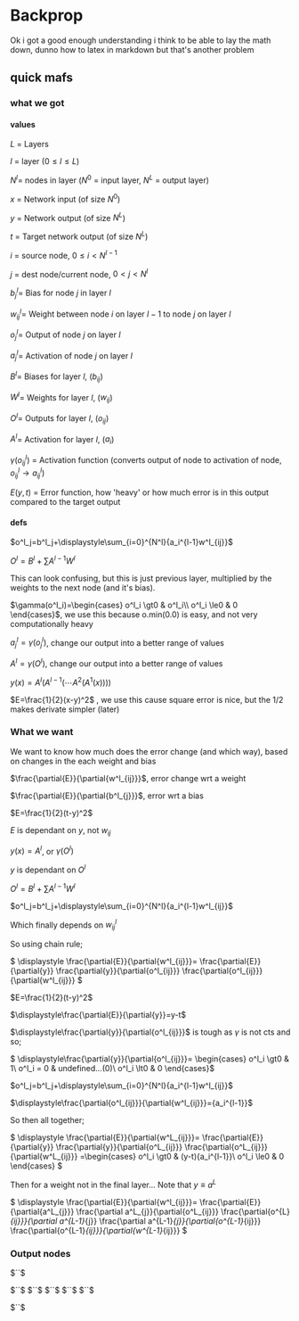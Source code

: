 # Backprop

Ok i got a good enough understanding i think to be able to lay the math down, dunno how to latex in markdown but that's another problem 

## quick mafs

### what we got

#### values

$L$ = Layers

$l$ = layer ($0\le{l}\le{L}$)

$N^l$= nodes in layer ($N^0$ = input layer, $N^L$ = output layer)

$x$ = Network input (of size $N^0$)

$y$ = Network output (of size $N^L$)

$t$ = Target network output (of size $N^L$)

$i$ = source node, $0\le i\lt N^{l-1}$

$j$ = dest node/current node, $0\lt j\lt N^l$

$b^l_j$= Bias for node $j$ in layer $l$

$w^l_{ij}$= Weight between node $i$ on layer $l-1$ to node $j$ on layer $l$

$o^l_{j}$= Output of node $j$ on layer $l$ 

$a^l_{j}$= Activation of node $j$ on layer $l$ 

$B^l$= Biases for layer $l$, ($b_{ij}$)

$W^l$= Weights for layer $l$, ($w_{ij}$)

$O^l$= Outputs for layer $l$, ($o_{ij}$)

$A^l$= Activation for layer $l$, ($a_i$)

$\gamma(o^l_{ij})$ = Activation function (converts output of node to activation of node, $o^l_{ij}\rightarrow a^l_{ij}$)

$E(y,t)$ = Error function, how 'heavy' or how much error is in this output compared to the target output

#### defs

$o^l_j=b^l_j+\displaystyle\sum_{i=0}^{N^l}{a_i^{l-1}w^l_{ij}}$

$O^l=B^l+\sum A^{l-1}W^l$

This can look confusing, but this is just previous layer, multiplied by the weights to the next node (and it's bias).

$\gamma(o^l_i)=\begin{cases}
o^l_i \gt0 & o^l_i\\
o^l_i \le0 & 0
\end{cases}$, we use this because o.min(0.0) is easy, and not very computationally heavy

$a^l_{j}=\gamma(o^l_j)$, change our output into a better range of values

$A^l=\gamma(O^l)$, change our output into a better range of values

$y(x)=A^l(A^{l-1}(\cdots A^2(A^1(x))))$

$E=\frac{1}{2}(x-y)^2$
, we use this cause square error is nice, but the 1/2 makes derivate simpler (later)

### What we want

We want to know how much does the error change (and which way), based on changes in the each weight and bias

$\frac{\partial{E}}{\partial{w^l_{ij}}}$, error change wrt a weight

$\frac{\partial{E}}{\partial{b^l_{j}}}$, error wrt a bias

$E=\frac{1}{2}(t-y)^2$

$E$ is dependant on $y$, not $w_{ij}$

$y(x)=A^l$, or $\gamma (O^l)$

$y$ is dependant on $O^l$

$O^l=B^l+\sum A^{l-1}W^l$

$o^l_j=b^l_j+\displaystyle\sum_{i=0}^{N^l}{a_i^{l-1}w^l_{ij}}$

Which finally depends on $w^l_{ij}$

So using chain rule;

$
\displaystyle
\frac{\partial{E}}{\partial{w^l_{ij}}}=
\frac{\partial{E}}{\partial{y}}
\frac{\partial{y}}{\partial{o^l_{ij}}}
\frac{\partial{o^l_{ij}}}{\partial{w^l_{ij}}}
$

$E=\frac{1}{2}(t-y)^2$

$\displaystyle\frac{\partial{E}}{\partial{y}}=y-t$

$\displaystyle\frac{\partial{y}}{\partial{o^l_{ij}}}$ is tough as $\gamma$ is not cts and so;

$
\displaystyle\frac{\partial{y}}{\partial{o^l_{ij}}}=
\begin{cases}
o^l_i \gt0 & 1\\
o^l_i = 0 & undefined...(0)\\
o^l_i \lt0 & 0
\end{cases}$

$o^l_j=b^l_j+\displaystyle\sum_{i=0}^{N^l}{a_i^{l-1}w^l_{ij}}$

$\displaystyle\frac{\partial{o^l_{ij}}}{\partial{w^l_{ij}}}={a_i^{l-1}}$

So then all together;

$
\displaystyle
\frac{\partial{E}}{\partial{w^L_{ij}}}=
\frac{\partial{E}}{\partial{y}}
\frac{\partial{y}}{\partial{o^L_{ij}}}
\frac{\partial{o^L_{ij}}}{\partial{w^L_{ij}}}
=\begin{cases}
o^l_i \gt0 & (y-t){a_i^{l-1}}\\
o^l_i \le0 & 0
\end{cases}
$

Then for a weight not in the final layer...
Note that $y\equiv a^L$

$
\displaystyle
\frac{\partial{E}}{\partial{w^l_{ij}}}=
\frac{\partial{E}}{\partial{a^L_{j}}}
\frac{\partial a^L_{j}}{\partial{o^L_{ij}}}
\frac{\partial{o^{L}_{ij}}}{\partial a^{L-1}_{j}}
\frac{\partial a^{L-1}_{j}}{\partial{o^{L-1}_{ij}}}
\frac{\partial{o^{L-1}_{ij}}}{\partial{w^{L-1}_{ij}}}
$




### Output nodes

$``$

$``$
$``$
$``$
$``$
$``$


$``$
